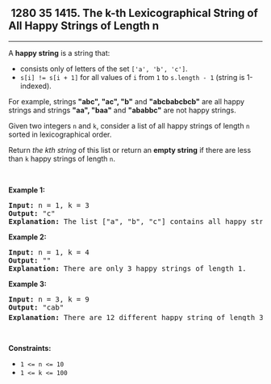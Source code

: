 <h2> 1280 35
1415. The k-th Lexicographical String of All Happy Strings of Length n</h2><hr><div><p>A <strong>happy string</strong> is a string that:</p>

<ul>
	<li>consists only of letters of the set <code>['a', 'b', 'c']</code>.</li>
	<li><code>s[i] != s[i + 1]</code> for all values of <code>i</code> from <code>1</code> to <code>s.length - 1</code> (string is 1-indexed).</li>
</ul>

<p>For example, strings <strong>"abc", "ac", "b"</strong> and <strong>"abcbabcbcb"</strong> are all happy strings and strings <strong>"aa", "baa"</strong> and <strong>"ababbc"</strong> are not happy strings.</p>

<p>Given two integers <code>n</code> and <code>k</code>, consider a list of all happy strings of length <code>n</code> sorted in lexicographical order.</p>

<p>Return <em>the kth string</em> of this list or return an <strong>empty string</strong> if there are less than <code>k</code> happy strings of length <code>n</code>.</p>

<p>&nbsp;</p>
<p><strong class="example">Example 1:</strong></p>

<pre><strong>Input:</strong> n = 1, k = 3
<strong>Output:</strong> "c"
<strong>Explanation:</strong> The list ["a", "b", "c"] contains all happy strings of length 1. The third string is "c".
</pre>

<p><strong class="example">Example 2:</strong></p>

<pre><strong>Input:</strong> n = 1, k = 4
<strong>Output:</strong> ""
<strong>Explanation:</strong> There are only 3 happy strings of length 1.
</pre>

<p><strong class="example">Example 3:</strong></p>

<pre><strong>Input:</strong> n = 3, k = 9
<strong>Output:</strong> "cab"
<strong>Explanation:</strong> There are 12 different happy string of length 3 ["aba", "abc", "aca", "acb", "bab", "bac", "bca", "bcb", "cab", "cac", "cba", "cbc"]. You will find the 9<sup>th</sup> string = "cab"
</pre>

<p>&nbsp;</p>
<p><strong>Constraints:</strong></p>

<ul>
	<li><code>1 &lt;= n &lt;= 10</code></li>
	<li><code>1 &lt;= k &lt;= 100</code></li>
</ul>
</div>